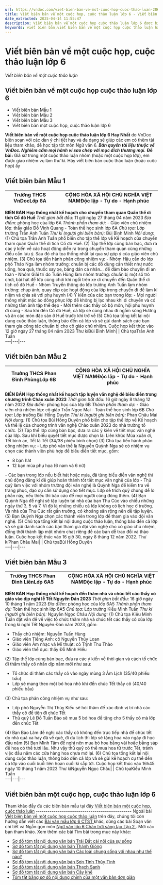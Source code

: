 ```yaml
---
url: https://vndoc.com/viet-bien-ban-ve-mot-cuoc-hop-cuoc-thao-luan-286583
title: Viết biên bản về một cuộc họp, cuộc thảo luận lớp 6 - Viết biên bản về một cuộc thảo luận - VnDoc.com
date_extracted: 2025-04-14 11:55:47
description: Viết biên bản về một cuộc họp cuộc thảo luận lớp 6 được biên soạn nhằm giúp các em HS đạt kết quả tốt trong quá trình làm bài tập và học tập môn Ngữ văn lớp 6.
keywords: viết biên bản,viết biên bản về một cuộc họp cuộc thảo luận hay một vụ việc,viết biên bản về một cuộc họp lớp,viết biên bản về một cuộc thảo luận,viết biên bản về một cuộc thảo luận hay một vụ việc,viết biên bản về một cuộc thảo luận lớp 6 chân trời sáng tạo,viết biên bản về một cuộc thảo luận nhóm,viết biên bản lớp 6
---
```


# Viết biên bản về một cuộc họp, cuộc thảo luận lớp 6
 _Viết biên bản về một cuộc thảo luận_
## **Viết biên bản về một cuộc họp cuộc thảo luận lớp 6**
  * Viết biên bản Mẫu 1
  * Viết biên bản Mẫu 2
  * Viết biên bản Mẫu 3
  * Viết biên bản một cuộc họp, cuộc thảo luận lớp 6

**Viết biên bản về một cuộc họp cuộc thảo luận lớp 6 Hay Nhất** do VnDoc biên soạn với các dàn ý chi tiết hay và đa dạng sẽ giúp các em có thêm tài liệu tham khảo, để học tập tốt môn Ngữ văn 6.
_**Bản quyền tài liệu thuộc về VnDoc. Nghiêm cấm mọi hành vi sao chép với mục đích thương mại.**_
**Đề bài:** Giả sử trong một cuộc thảo luận nhóm \(hoặc một cuộc họp lớp\), em được giao nhiệm vụ làm thư kí. Hãy viết biên bản cuộc thảo luận \(hoặc cuộc họp\) ấy
## **Viết biên bản Mẫu 1**
Trường THCS VnDocLớp 6A| | CỘNG HÒA XÃ HỘI CHỦ NGHĨA VIỆT NAMĐộc lập - Tự do - Hạnh phúc  
---|---|---  
**BIÊN BẢN**
**Họp thống nhất kế hoạch cho chuyến tham quan Quần thể di tích Cố đô Huế**
 _Thời gian bắt đầu:_ 11 giờ ngày 27 tháng 04 năm 2023
 _Địa điểm:_ phòng học của lớp 6A
 _Thành phần tham dự:_
\- Giáo viên chủ nhiệm lớp: thầy giáo Đỗ Vinh Quang
\- Toàn thể học sinh lớp 6A
 _Chủ tọa:_ Lớp trưởng Trần Anh Tuấn
 _Thư kí \(người ghi biên bản\):_ Bùi Bình Minh
 _Nội dung:_
\(1\) Chủ tọa Trần Anh Tuấn phổ biến cho tập thể lớp về Kế hoạch của chuyến tham quan Quần thể di tích Cố đô Huế.
\(2\) Tập thể lớp cùng bàn bạc, đưa ra các ý kiến về các hoạt động diễn ra trong chuyến tham quan cùng những điều cần lưu ý. Sau đó chủ tọa thống nhất lại qua sự góp ý của giáo viên chủ nhiệm.
\(3\) Chủ tọa tiến hành phân công nhiệm vụ:
\- Nhóm Hậu cần do lớp phó Thảo Nga làm nhóm trưởng: chuẩn bị các đồ dùng cần thiết như nước uống, hoa quả, thuốc say xe, băng dán cá nhân... để đảm bảo chuyến đi an toàn
\- Nhóm Giải trí do Tuấn Hùng làm nhóm trưởng: chuẩn bị một số trò chơi, bài hát để lớp cùng chơi khi ngồi trên xe di chuyển đến Quần thể di tích cố đô Huế
\- Nhóm Truyền thông do lớp trưởng Anh Tuấn làm nhóm trưởng: chụp ảnh, quay clip các hoạt động của lớp trong chuyến đi để làm kỉ niệm và chia sẻ với phụ huynh
\(4\) Ý kiến của các bạn trong lớp:
\- Mọi người thống nhất mặc áo đồng phục lớp để không bị lạc nhau khi di chuyển và có những tấm ảnh tập thể đẹp
\- Mời thêm các thầy cô bộ môn, hội phụ huynh đi cùng
\- Sau khi đến Cố đô Huế, cả lớp sẽ cùng nhau đi ngắm sông Hương và ăn các món đặc sản ở Huế trước khi trở về
\(5\) Chủ tọa tổng kết lại nội dung cuộc thảo luận, thông báo đến cả lớp và sẽ gửi danh sách các bạn tham gia công tác chuẩn bị cho cô giáo chủ nhiệm.
Cuộc họp kết thúc vào 12 giờ ngày 27 tháng 04 năm 2023
Thư kíBùi Bình Minh| | Chủ tọaTrần Anh Tuấn  
---|---|---  
## **Viết biên bản Mẫu 2**
Trường THCS Phan Đình PhùngLớp 6B| | CỘNG HÒA XÃ HỘI CHỦ NGHĨA VIỆT NAMĐộc lập - Tự do - Hạnh phúc  
---|---|---  
**BIÊN BẢN**
**Họp thống nhất kế hoạch tập luyện văn nghệ để biểu diễn trong chương trình Chào xuân 2023**
 _Thời gian bắt đầu:_ 16 giờ ngày 8 tháng 12 năm 2022
 _Địa điểm:_ phòng học của lớp 6B
 _Thành phần tham dự:_
\- Giáo viên chủ nhiệm lớp: cô giáo Trần Ngọc Mai
\- Toàn thể học sinh lớp 6B
 _Chủ tọa:_ Lớp trưởng Bùi Hồng Duyên
 _Thư kí \(người ghi biên bản\):_ Phan Châu Mai
_Nội dung:_
\(1\) Chủ tọa Bùi Hồng Duyên phổ biến cho tập thể lớp về Kế hoạch và thể lệ của chương trình văn nghệ Chào xuân 2023 do nhà trường tổ chức.
\(2\) Tập thể lớp cùng bàn bạc, đưa ra các ý kiến về tiết mục văn nghệ của lớp. Sau khi biểu quyết tiết mục được chọn là: Liên khúc Mùa xuân ơi, Tết bình an, Tết là Tết \(34/38 phiếu bình chọn\)
\(3\) Chủ tọa tiến hành phân công nhiệm vụ:
\- Lớp phó văn thể là Nguyễn Quỳnh Nga sẽ có nhiệm vụ chọn các thành viên phù hợp để biểu diễn tiết mục, gồm:
  * 8 bạn hát
  * 12 bạn múa phụ họa \(6 nam và 6 nữ\)

\- Các bạn trong lớp nếu biết hát hoặc múa, đã từng biểu diễn văn nghệ thì chủ động đăng kí để giúp hoàn thành tốt tiết mục văn nghệ của lớp
\- Thủ quỹ làm việc với nhóm trưởng đội văn nghệ là Quỳnh Nga để kiểm tra về trang phục, đạo cụ cần sử dụng cho tiết mục. Lớp sẽ trích quỹ chung để lo phần này, nếu thiếu thì báo cáo để mọi người cùng đóng thêm.
\(4\) Bạn Quỳnh Nga đề nghị sẽ tập luyện tại nhà của bạn Thu Cúc vào chiều những ngày thứ 3, 5 và 7. Vì đó là những chiều cả lớp không có lịch học ở trường. Và nhà của Thu Cúc rất gần trường, có khoảng sân rộng nên dễ tập luyện.
\(5\) Bạn Quỳnh Nga chọn các thành viên trong lớp để tham gia vào đội văn nghệ.
\(5\) Chủ tọa tổng kết lại nội dung cuộc thảo luận, thông báo đến cả lớp và sẽ gửi danh sách các bạn tham gia đội văn nghệ cho cô giáo chủ nhiệm, đồng thời thành lập một nhóm chat riêng để các bạn dễ trao đổi và thảo luận.
Cuộc họp kết thúc vào 16 giờ 30, ngày 8 tháng 12 năm 2022.
Thư kíPhan Châu Mai| | Chủ tọaBùi Hồng Duyên  
---|---|---  
## **Viết biên bản Mẫu 3**
Trường THCS Phan Đình LiênLớp 6A5| | CỘNG HÒA XÃ HỘI CHỦ NGHĨA VIỆT NAMĐộc lập - Tự do - Hạnh phúc  
---|---|---  
**BIÊN BẢN**
**Họp thống nhất kế hoạch đến thăm nhà và chúc tết các thầy cô giáo vào dịp nghỉ lễ Tết Nguyên Đán 2023**
 _Thời gian bắt đầu:_ 16 giờ ngày 10 tháng 1 năm 2023
 _Địa điểm:_ phòng học của lớp 6A5
 _Thành phần tham dự:_ Toàn thể học sinh lớp 6A5
 _Chủ tọa:_ Lớp trưởng Kiều Minh Tuấn
 _Thư kí \(người ghi biên bản\):_ Nguyễn Ngọc Châu
 _Nội dung:_
\(1\) Chủ tọa Kiều Minh Tuấn đặt vấn đề về việc tổ chức thăm nhà và chúc tết các thầy cô của lớp trong kì nghỉ Tết Nguyên Đán năm 2023, gồm:
  * Thầy chủ nhiệm: Nguyễn Tuấn Hùng
  * Giáo viên Tiếng Anh: cô Nguyễn Thúy Loan
  * Giáo viên Âm nhạc và Mĩ thuật: cô Trịnh Thu Thảo
  * Giáo viên thể dục: thầy Đỗ Minh Hiếu

\(2\) Tập thể lớp cùng bàn bạc, đưa ra các ý kiến về thời gian và cách tổ chức đi thăm thầy cô nhân dịp năm mới như sau:
  * Tổ chức đi thăm các thầy cô vào ngày mùng 3 Âm Lịch \(35/40 phiếu bầu\)
  * Lớp sẽ mang theo một bó hoa nhỏ khi đến chúc Tết thầy cô \(40/40 phiếu bầu\)

\(3\) Chủ tọa phân công nhiệm vụ như sau:
  * Lớp phó Nguyễn Thị Thúy Kiều sẽ hỏi thăm để xác định vị trí nhà các thầy cô để tiện đi chúc Tết
  * Thủ quỹ Lê Đỗ Tuấn Bảo sẽ mua 5 bó hoa để tặng cho 5 thầy cô mà lớp đến chúc Tết

\(4\) Bạn Bảo Lâm đề nghị các thầy cô không đến trực tiếp nhà để chúc tết do nhà quá xa hay đã về quê, đi du lịch thì lớp sẽ tặng hoa vào ngày đi học đầu năm
\(5\) Bạn Minh Tâm đề nghị nên mua bó hoa bằng vải hoặc bằng sáp để hoa có thể tươi lâu. Như vậy thủ quỹ có thể mua hoa từ trước Tết, tránh việc đầu năm các cửa hàng hoa chưa mở lại.
\(6\) Chủ tọa tổng kết lại nội dung cuộc thảo luận, thông báo đến cả lớp và sẽ gửi kế hoạch cụ thể đến cả lớp vào cuối buổi liên hoan cuối kì sắp tới.
Cuộc họp kết thúc vào 16h45 ngày 10 tháng 1 năm 2023
Thư kíNguyễn Ngọc Châu| | Chủ tọaKiều Minh Tuấn  
---|---|---  
## **Viết biên bản một cuộc họp, cuộc thảo luận lớp 6**
Tham khảo đầy đủ các biên bản mẫu tại đây [Viết biên bản một cuộc họp, cuộc thảo luận](<https://vndoc.com/viet-bien-ban-mot-cuoc-hop-cuoc-thao-luan-262229>)
\-------------------------------------------------
Ngoài bài [Viết biên bản về một cuộc họp cuộc thảo luận](<https://vndoc.com/viet-bien-ban-ve-mot-cuoc-hop-cuoc-thao-luan-286583>) trên đây, chúng tôi còn hướng dẫn viết các [ Bài văn mẫu lớp 6 CTST ](<https://vndoc.com/van-mau-lop-6-sach-ctst>) khác, cùng các bài Soạn văn chi tiết và Ngắn gọn môn [ Ngữ văn lớp 6 Chân trời sáng tạo Tập 2 ](<https://vndoc.com/ngu-van-6-sach-chan-troi-sang-tao-tap2>) . Mời các bạn tham khảo.
Xem thêm các bài Tìm bài trong mục này khác:
  * [Sơ đồ tóm tắt nội dung văn bản Trái Đất cái nôi của sự sống](</so-do-tom-tat-noi-dung-van-ban-trai-dat-cai-noi-cua-su-song-262283>)
  * [Sơ đồ tóm tắt nội dung văn bản Thánh Gióng](</so-do-tom-tat-noi-dung-van-ban-thanh-giong-262284>)
  * [Sơ đồ tóm tắt nội dung văn bản Các loài chung sống với nhau như thế nào?](</so-do-tom-tat-noi-dung-van-ban-cac-loai-chung-song-voi-nhau-nhu-the-nao-262286>)
  * [Sơ đồ tóm tắt nội dung văn bản Sơn Tinh Thủy Tinh](</so-do-tom-tat-noi-dung-van-ban-son-tinh-thuy-tinh-262289>)
  * [Sơ đồ tóm tắt nội dung văn bản Thạch Sanh](</so-do-tom-tat-noi-dung-van-ban-thach-sanh-262298>)
  * [Sơ đồ tóm tắt nội dung văn bản Cây khế](</so-do-tom-tat-noi-dung-van-ban-cay-khe-262299>)
  * [Tóm tắt bằng sơ đồ nội dung chính của một văn bản đơn giản](</tom-tat-bang-so-do-noi-dung-chinh-cua-mot-van-ban-don-gian-262301>)


